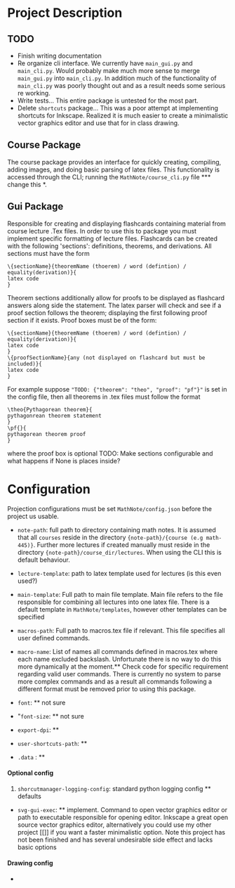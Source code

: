 # Project Description

## TODO
- Finish writing documentation
- Re organize cli interface. We currently have `main_gui.py` and `main_cli.py`.
  Would probably make much more sense to merge `main_gui.py` into `main_cli.py`.
  In addition much of the functionality of `main_cli.py` was poorly thought out
  and as a result needs some serious re working.
- Write tests... This entire package is untested for the most part.
- Delete `shortcuts` package... This was a poor attempt at implementing
  shortcuts for Inkscape. Realized it is much easier to create a minimalistic
  vector graphics editor and use that for in class drawing.

## Course Package
The course package provides an interface for quickly creating, compiling, adding images,
and doing basic parsing of latex files. This functionality is accessed through the CLI;
running the `MathNote/course_cli.py` file *** change this *. 

## Gui Package
Responsible for creating and displaying flashcards containing material from course
lecture .Tex files. In order to use this to package you must implement specific formatting of
lecture files. Flashcards can be created with the following 'sections':
definitions, theorems, and derivations. All sections must have the form
```
\{sectionName}{theoremName (thoerem) / word (defintion) / equality(derivation)}{
latex code
}
```
Theorem sections additionally allow for proofs to be displayed as flashcard
answers along side the statement. The latex parser will check and
see if a proof section follows the theorem; displaying the first following
proof section if it exists. Proof boxes must be of the form:
```
\{sectionName}{theoremName (thoerem) / word (defintion) / equality(derivation)}{
latex code
}
\{proofSectionName}{any (not displayed on flashcard but must be included)}{
latex code
}
```
For example suppose `"TODO: {"theorem": "theo", "proof": "pf"}"` is set in the
config file, then all theorems in .tex files must follow the format
```
\theo{Pythagorean theorem}{
pythagonrean theorem statement
}
\pf{}{
pythagorean theorem proof
}
```
where the proof box is optional
TODO: Make sections configurable and what happens if None is places inside?



# Configuration
Projection configurations must be set `MathNote/config.json` before the project
us usable. 
- `note-path`: full path to directory containing math notes. It is assumed that
   all `courses` reside in the directory `{note-path}/{course (e.g math-445)}`. 
   Further more lectures if created manually must reside in the directory
   `{note-path}/course_dir/lectures`. When using the CLI this is default
   behaviour.
- `lecture-template`: path to latex template used for lectures (is this even
  used?)

- `main-template`: Full path to main file template. Main file refers to the file
  responsible for combining all lectures into one latex file. There is a default
  template in `MathNote/templates`, however other templates can be specified
- `macros-path`: Full path to macros.tex file if relevant. This file specifies
  all user defined commands. 
- `macro-name`: List of names all commands defined in macros.tex where each name
  excluded backslash. Unfortunate there is no way to do this more dynamically at
  the moment.** Check code for specific requirement regarding valid user
  commands. There is currently no system to parse more complex commands and as a
  result all commands following a different format must be removed prior to
  using this package. 



- `font`: ** not sure
- "`font-size`: ** not sure
- `export-dpi`: **
- `user-shortcuts-path`: **
- `.data` : **

#### Optional config
1. `shorcutmanager-logging-config`: standard python logging config
** defaults
- `svg-gui-exec`: ** implement. Command to open vector graphics editor or path to executable responsible for opening editor.
Inkscape a great open source vector graphics editor, alternatively you could use
my other project [[]] if you want a faster minimalistic option. Note this
project has not been finished and has several undesirable side effect and lacks
basic options

#### Drawing config
- 
